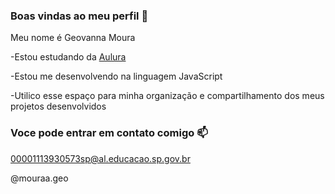  ### Boas vindas ao meu perfil 💟

Meu nome é Geovanna Moura

-Estou estudando da [Aulura](https://www.aluno.com.br)

-Estou me desenvolvendo na linguagem JavaScript

-Utilico esse espaço para minha organização e compartilhamento dos meus projetos desenvolvidos 

### Voce pode entrar em contato comigo 📫

00001113930573sp@al.educacao.sp.gov.br

@mouraa.geo
